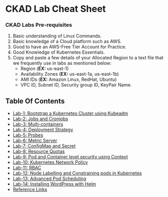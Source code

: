 
# CKAD Lab Cheat Sheet

### CKAD Labs Pre-requisites
1. Basic understanding of Linux Commands.
2. Basic knowledge of a Cloud platform such as AWS.
3. Good to have an AWS-Free Tier Account for Practice.
4. Good Knowledge of Kubernetes Essentials.
5. Copy and paste a few details of your Allocated Region to a text file that we frequently use in labs as mentioned below:
     - Region (**EX:** us-east-1)
     - Availability Zones (**EX:** us-east-1a, us-east-1b)
     - AMI IDs (**EX:** Amazon Linux, RedHat, Ubuntu)
     - VPC ID, Subnet ID, Security group ID, KeyPair Name.

## Table Of Contents
* [Lab-1: Bootstrap a Kubernetes Cluster using Kubeadm](https://github.com/Mehar-Nafis/CKAD/blob/main/Bootstrap%20a%20Kubernetes%20Cluster%20using%20Kubeadm.md)
* [Lab-2: Jobs and Cronjobs](https://github.com/Mehar-Nafis/CKAD/blob/main/Jobs%20and%20Cronjobs.md)
* [Lab-3: Multi-containers](https://github.com/Mehar-Nafis/CKAD/blob/main/Multi-containers.md)
* [Lab-4: Deployment Strategy](https://github.com/Mehar-Nafis/CKAD/blob/main/Deployment%20Strategy.md)
* [Lab-5: Probes](https://github.com/Mehar-Nafis/CKAD/blob/main/Probes.md)
* [Lab-6: Metric Server](https://github.com/Mehar-Nafis/CKAD/blob/main/Metric%20Server.md)
* [Lab-7: ConfigMap and Secret](https://github.com/Mehar-Nafis/CKAD/blob/main/ConfigMap%20and%20Secret.md)
* [Lab-8: Resource Quotas](https://github.com/Mehar-Nafis/CKAD/blob/main/Resource%20Quotas.md)
* [Lab-9: Pod and Container level security using Context](https://github.com/Mehar-Nafis/CKAD/blob/main/Pod%20and%20Container%20level%20security%20using%20Context.md)
* [Lab-10: Kubernetes Network Policy](https://github.com/Mehar-Nafis/CKAD/blob/main/Kubernetes%20Network%20Policy.md)
* [Lab-11: RBAC](https://github.com/Mehar-Nafis/CKAD/blob/main/RBAC.md)
* [Lab-12: Node Labelling and Constraining pods in Kubernetes](https://github.com/Mehar-Nafis/CKAD/blob/main/Node%20Labelling%20and%20Constraining%20pods%20in%20Kubernetes.md)
* [Lab-13: Advanced Pod Scheduling](https://github.com/Mehar-Nafis/CKAD/blob/main/Advanced%20Pod%20Scheduling.md)
* [Lab-14: Installing WordPress with Helm](https://github.com/Mehar-Nafis/CKAD/blob/main/Installing%20WordPress%20with%20Helm.md)
* [Reference Links](https://github.com/Mehar-Nafis/CKAD/blob/main/Reference%20Links.md)
